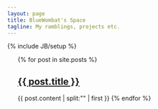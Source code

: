 ```yaml
---
layout: page
title: BlueWombat's Space
tagline: My ramblings, projects etc.
---
```

{% include JB/setup %}

<ul class="posts">
  {% for post in site.posts %}
    <a href="{{ BASE_PATH }}{{ post.url }}"><h2>{{ post.title }}</h2></a>
	{{ post.content | split:"<!--more-->" | first }}
  {% endfor %}
</ul>
